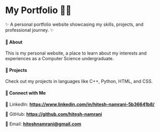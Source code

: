 # **My Portfolio 🧑‍💻**



✨ A personal portfolio website showcasing my skills, projects, and professional journey. ✨



#### 🌟 **About**

This is my personal website, a place to learn about my interests and experiences as a Computer Science undergraduate.



#### 🚀 **Projects**

Check out my projects in languages like C++, Python, HTML, and CSS.



#### **🤝 Connect with Me**

👔 LinkedIn: **https://www.linkedin.com/in/hitesh-namrani-5b36641b8/**

🐙 GitHub: **https://github.com/hitesh-namrani**

📧 Email: **hiteshnamrani@gmail.com**

